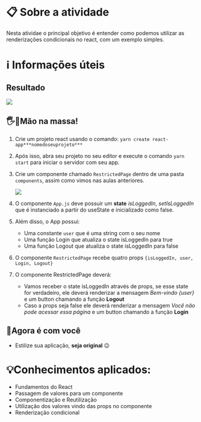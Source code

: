 # 📋 Sobre a atividade

Nesta atividae o principal objetivo é entender como podemos utilizar as renderizações condicionais no react, com um exemplo simples.

# ℹ️ Informações úteis

## Resultado

![](https://i.imgur.com/9MBjLUa.gif)

## 🖐️🍝Mão na massa!

1.  Crie um projeto react usando o comando: `yarn create react-app***nomedoseuprojeto***`

2.  Após isso, abra seu projeto no seu editor e execute o comando `yarn start` para iniciar o servidor com seu app.

3.  Crie um componente chamado `RestrictedPage` dentro de uma pasta `components`, assim como vimos nas aulas anteriores.

    ![](https://i.imgur.com/FXxrsot.png)

4.  O componente `App.js` deve possuir um **state** _isLoggedIn_, _setIsLoggedIn_ que é instanciado a partir do useState e inicializado como false.

5.  Além disso, o App possui:

    *   Uma constante `user` que é uma string com o seu nome
    *   Uma função Login que atualiza o state isLoggedIn para true
    *   Uma função Logout que atualiza o state isLoggedIn para false
6.  O componente `RestrictedPage` recebe quatro props `{isLoggedIn, user, Login, Logout}`

7.  O componente RestrictedPage deverá:

    *   Vamos receber o state isLoggedIn através de props, se esse state for verdadeiro, ele deverá renderizar a mensagem _Bem-vindo {user}_ e um button chamando a função **Logout**
    *   Caso a props seja false ele deverá renderizar a mensagem _Você não pode acessar essa página_ e um button chamando a função **Login**

## 💪Agora é com você

*   Estilize sua aplicação, **seja original** 😉

# 💡Conhecimentos aplicados:

*   Fundamentos do React
*   Passagem de valores para um componente
*   Componentização e Reutilização
*   Utilização dos valores vindo das props no componente
*   Renderização condicional
